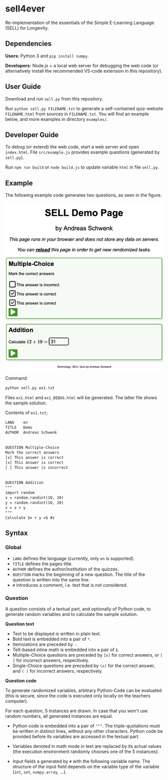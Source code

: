 # sell4ever

Re-implementation of the essentials of the Simple E-Learning Language (SELL) for Longevity.

## Dependencies

**Users:** Python 3 and `pip install numpy`.

**Developers:** Node.js + a local web server for debugging the web code (or alternatively install the recommended VS-code extension in this repository).

## User Guide

Download and run `sell.py` from this repository.

Run `python sell.py FILENAME.txt` to generate a self-contained quiz-website `FILENAME.html` from sources in `FILENAME.txt`. You will find an example below, and more examples in directory `examples/`.

## Developer Guide

To debug (or extend) the web code, start a web server and open `index.html`.
File `src/example.js` provides example questions (generated by `sell.py`).

Run `npm run build` or `node build.js` to update variable `html` in file `sell.py`.

## Example

The following example code generates two questions, as seen in the figure.

![](img/example.png)

Command:

```bash
python sell.py ex1.txt
```

Files `ex1.html` and `ex1_DEBUG.html` will be generated. The latter file shows the sample solution.

Contents of `ex1.txt`;

```
LANG    en
TITLE   Demo
AUTHOR  Andreas Schwenk


QUESTION Multiple-Choice
Mark the correct answers
[x] This answer is correct
[x] This answer is correct
[ ] This answer is incorrect


QUESTION Addition
"""
import random
x = random.randint(10, 20)
y = random.randint(10, 20)
z = x + y
"""
Calculate $x + y =$ #z
```

## Syntax

### Global

- `LANG` defines the language (currently, only `en` is supported).
- `TITLE` defines the pages title.
- `AUTHOR` defines the author/institution of the quizzes.
- `QUESTION` marks the beginning of a new question. The title of the question is written into the same line.
- `#` introduces a comment, i.e. text that is not considered.

### Question

A question consists of a textual part, and optionally of Python code, to generate random variables and to calculate the sample solution.

**Question text**

- Text to be displayed is written in plain text.
- Bold text is embedded into a pair of `*`.
- Itemizations are preceded by `-`.
- TeX-based inline math is embedded into a pair of `$`.
- Multiple-Choice questions are preceded by `[x]` for correct answers, or `[ ]` for incorrect answers, respectively.
- Single-Choice questions are preceded by `(x)` for the correct answer, and `( )` for incorrect answers, respectively.

**Question code**

To generate randomized variables, arbitrary Python-Code can be evaluated (this is secure, since the code is executed only locally on the teachers computer).

For each question, 5 instances are drawn. In case that you won't use random numbers, all generated instances are equal.

- Python code is embedded into a pair of `"""`. The triple-quotations must be written in distinct lines, without any other characters. Python code be provided before its variables are accessed in the textual part.

- Variables denoted in math mode in text are replaced by its actual values (the execution environment randomly chooses one of the 5 instances).

- Input fields a generated by `#` with the following variable name. The structure of the input field depends on the variable type of the variable (`int`, `set`, `numpy.array`, ...).

<!-- TODO: write about types (impl is WIP):
int, float, set, matrix
-->
